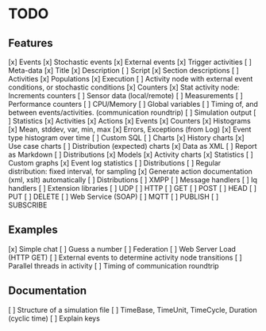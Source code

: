 TODO
========

Features
-------------

[x] Events
	[x] Stochastic events
	[x] External events
	[x] Trigger activities
[ ] Meta-data
	[x] Title
	[x] Description
	[ ] Script
	[x] Section descriptions
[ ] Activities
	[x] Populations
	[x] Execution
	[ ] Activity node with external event conditions, or stochastic conditions
	[x] Counters
	[x] Stat activity node: Increments counters
	[ ]	Sensor data (local/remote)
	[ ] Measurements
	[ ] Performance counters
	[ ] CPU/Memory
	[ ] Global variables
	[ ] Timing of, and between events/activities. (communication roundtrip)
[ ] Simulation output
	[ ] Statistics
		[x] Activities
		[x] Actions
		[x] Events
		[x] Counters
		[x] Histograms
		[x] Mean, stddev, var, min, max
		[x] Errors, Exceptions (from Log)
		[x] Event type histogram over time
		[ ] Custom SQL
	[ ] Charts
		[x] History charts
		[x] Use case charts
		[ ] Distribution (expected) charts
	[x] Data as XML
	[ ] Report as Markdown
		[ ] Distributions
		[x] Models
		[x] Activity charts
		[x] Statistics
		[ ] Custom graphs
		[x] Event log statistics
[ ] Distributions
	[ ] Regular distribution: fixed interval, for sampling
[x] Generate action documentation (xml, xslt) automatically
[ ] Distributions
[ ] XMPP
	[ ] Message handlers
	[ ] Iq handlers
	[ ] Extension libraries
	[ ] UDP
[ ] HTTP
	[ ] GET
	[ ] POST
	[ ] HEAD
	[ ] PUT
	[ ] DELETE
	[ ] Web Service (SOAP)
[ ] MQTT
	[ ] PUBLISH
	[ ] SUBSCRIBE

Examples
--------------

[x] Simple chat
[ ] Guess a number
[ ] Federation
[ ] Web Server Load (HTTP GET)
[ ] External events to determine activity node transitions
[ ] Parallel threads in activity
[ ] Timing of communication roundtrip

Documentation
--------------------

[ ] Structure of a simulation file
[ ] TimeBase, TimeUnit, TimeCycle, Duration (cyclic time)
[ ] Explain keys

